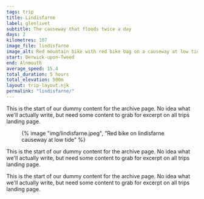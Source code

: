 ```yaml
---
tags: trip
title: Lindisfarne
label: glenlivet
subtitle: The causeway that floods twice a day
days: 2
kilometres: 107
image_file: lindisfarne
image_alt: Red mountain bike with red bike bag on a causeway at low tide, sand rippling away from the paved road
start: Berwick-upon-Tweed
end: Alnmouth
average_speed: 15.4
total_duration: 5 hours
total_elevation: 500m
layout: trip-layout.njk
permalink: "lindisfarne/"
---
```


This is the start of our dummy content for the archive page.<!-- excerpt --> No idea what we'll actually write, but need some content to grab for excerpt on all trips landing page.

<!-- todo: make a shortcode for the map & stats component -->

<figure class="u-layout-float-right">
{% image "img/lindisfarne.jpeg", "Red bike on lindisfarne causeway at low tide" %}
</figure>

This is the start of our dummy content for the archive page.<!-- excerpt --> No idea what we'll actually write, but need some content to grab for excerpt on all trips landing page.

This is the start of our dummy content for the archive page.<!-- excerpt --> No idea what we'll actually write, but need some content to grab for excerpt on all trips landing page.
